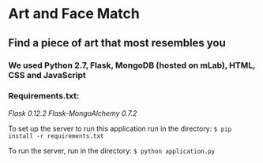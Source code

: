 # Art and Face Match
## Find a piece of art that most resembles you

### We used Python 2.7, Flask, MongoDB (hosted on mLab), HTML, CSS and JavaScript

### Requirements.txt:
_Flask 0.12.2_
_Flask-MongoAlchemy 0.7.2_

To set up the server to run this application run in the directory:
`$ pip install -r requirements.txt`

To run the server, run in the directory:
`$ python application.py`